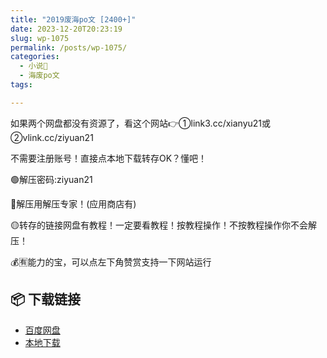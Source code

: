 ```yaml
---
title: "2019废海po文 [2400+]"
date: 2023-12-20T20:23:19
slug: wp-1075
permalink: /posts/wp-1075/
categories:
  - 小说📖
  - 海废po文
tags:

---
```


如果两个网盘都没有资源了，看这个网站👉①link3.cc/xianyu21或②vlink.cc/ziyuan21

不需要注册账号！直接点本地下载转存OK？懂吧！

🟢解压密码:ziyuan21

🔵解压用解压专家！(应用商店有)

🟡转存的链接网盘有教程！一定要看教程！按教程操作！不按教程操作你不会解压！

💰🈶能力的宝，可以点左下角赞赏支持一下网站运行

## 📦 下载链接
- [百度网盘](https://blziyuan21.com/pay-download/1075?key=7d5f9e2627&down_id=0)
- [本地下载](https://blziyuan21.com/pay-download/1075?key=7d5f9e2627&down_id=1)

